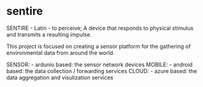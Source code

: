 # sentire
SENTIRE - Latin - to perceive; A device that responds to physical stimulus and transmits a resulting impulse.

This project is focused on creating a sensor platform for the gathering of environmental data from around the world.

SENSOR: - ardunio based: the sensor network devices
MOBILE: - android based: the data collection / forwarding services
CLOUD: -  azure based: the data aggregation and visulization services


